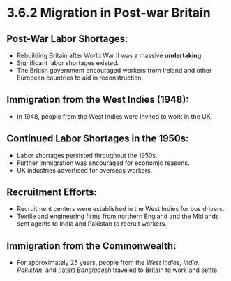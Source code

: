 # 3.6.2 Migration in Post-war Britain

## Post-War Labor Shortages:

- Rebuilding Britain after World War II was a massive **undertaking**.
- Significant labor shortages existed.
- The British government encouraged workers from Ireland and other European countries to aid in reconstruction.

## Immigration from the West Indies (1948):

- In 1948, people from the West Indies were invited to work in the UK.

## Continued Labor Shortages in the 1950s:

- Labor shortages persisted throughout the 1950s.
- Further immigration was encouraged for economic reasons.
- UK industries advertised for overseas workers.

## Recruitment Efforts:

- Recruitment centers were established in the West Indies for bus drivers.
- Textile and engineering firms from northern England and the Midlands sent agents to India and Pakistan to recruit workers.

## Immigration from the Commonwealth:

- For approximately 25 years, people from the *West Indies, India, Pakistan*, and (later) *Bangladesh* traveled to Britain to work and settle.